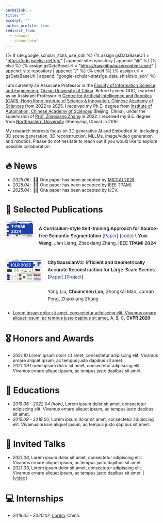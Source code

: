 ```yaml
---
permalink: /
title: ""
excerpt: ""
author_profile: true
redirect_from: 
  - /about/
  - /about.html
---
```


{% if site.google_scholar_stats_use_cdn %}
{% assign gsDataBaseUrl = "https://cdn.jsdelivr.net/gh/" | append: site.repository | append: "@" %}
{% else %}
{% assign gsDataBaseUrl = "https://raw.githubusercontent.com/" | append: site.repository | append: "/" %}
{% endif %}
{% assign url = gsDataBaseUrl | append: "google-scholar-stats/gs_data_shieldsio.json" %}

<span class='anchor' id='about-me'></span>

I am currently an Associate Professor in the [Faculty of Information Science and Engineering,](https://it.ouc.edu.cn/) [Ocean University of China](www.ouc.edu.cn). Before I joined OUC, I worked as an Assistant Professor in [Centre for Artificial Intelligence and Robotics (CAIR), Hong Kong Institute of Science & Innovation, Chinese Academy of Sciences](https://www.cair-cas.org.hk/) from 2022 to 2025. I received my Ph.D. degree from [Institute of Automation, Chinese Academy of Sciences](http://www.ia.cas.cn/) (Beijing, China), under the supervision of [Prof. Zhaoxiang Zhang](https://www.zhaoxiangzhang.net) in 2022. I received my B.E. degree from [Northeastern University](https://www.neu.edu.cn/) (Shenyang, China) in 2016.

My research interests focus on 3D generative AI and Embodied AI, including 3D scene generation, 3D reconstruction, MLLMs, image/video generation and robotics. 
Please do not hesitate to reach out if you would like to explore possible collaboration.



# 🔥 News
- *2025.06*: &nbsp;🎉🎉 One paper has been accepted by [MICCAI 2025](https://conferences.miccai.org/2025/en/). 
- *2025.04*: &nbsp;🎉🎉 One paper has been accepted by IEEE TPAMI.
- *2025.04*: &nbsp;🎉🎉 One paper has been accepted by IJCV.


# 📝 Selected Publications 

<div class='paper-box'><div class='paper-box-image'><div class="badge">T-PAMI 2024</div><img src='images/ATP.png' alt="sym"></div>
<div class='paper-box-text' markdown="1">

**A Curriculum-style Self-training Approach for Source-free Semantic Segmentation** [[Paper](https://arxiv.org/pdf/2106.11653)] [[code](https://github.com/yxiwang/ATP)] \\
**Yuxi Wang**, Jian Liang, Zhaoxiang Zhang. **IEEE TPAMI 2024**

</div>
</div>

<style>
.paper-box {
  display: flex;          
  align-items: flex-start;    
  margin-bottom: 25px;
}

.paper-box-image {
  position: relative;
  margin-right: 20px;     
}

.paper-box-image img {
  width: 140px;           
  height: auto;           
  border-radius: 4px;    
}
</style>

<div class="paper-box">
  <!-- 图片部分 -->
  <div class="paper-box-image">
    <span class="badge">ICLR 2025</span>
    <img src="images/ATP.png" alt="Paper Image">
  </div>

  <!-- 文字部分 -->
  <div class="paper-box-text">
    <strong>CityGaussianV2: Efficient and Geometrically Accurate Reconstruction for Large-Scale Scenes</strong>
    [<a href="https://example.com/paper">Paper</a>] 
    [<a href="https://example.com/project">Project</a>]
    <br><br>
    Yang Liu, <strong>Chuanchen Luo</strong>, Zhongkai Mao, Junran Peng, Zhaoxiang Zhang
  </div>
</div>

<style>
.paper-box {
  display: flex;             
  align-items: flex-start;    
  margin-bottom: 25px;       
}

.paper-box-image {
  position: relative;         
  margin-right: 20px;         
}

.paper-box-image img {
  width: 260px;              
  height: auto;              
  border-radius: 4px;        
  box-shadow: 0 2px 6px rgba(0,0,0,0.15);
}

.badge {
  position: absolute;
  top: 10px;
  left: 10px;
  background: #1E40AF;        
  color: #fff;
  font-size: 13px;
  font-weight: bold;
  padding: 2px 8px;
  border-radius: 3px;
}

.paper-box-text {
  max-width: 700px;
  font-size: 15px;
  line-height: 1.6;
}

.paper-box-text strong {
  font-weight: 600;
}

.paper-box-text a {
  color: #1E3A8A;
  text-decoration: none;
}

.paper-box-text a:hover {
  text-decoration: underline;
}
</style>


- [Lorem ipsum dolor sit amet, consectetur adipiscing elit. Vivamus ornare aliquet ipsum, ac tempus justo dapibus sit amet](https://github.com), A, B, C, **CVPR 2020**

# 🎖 Honors and Awards
- *2021.10* Lorem ipsum dolor sit amet, consectetur adipiscing elit. Vivamus ornare aliquet ipsum, ac tempus justo dapibus sit amet. 
- *2021.09* Lorem ipsum dolor sit amet, consectetur adipiscing elit. Vivamus ornare aliquet ipsum, ac tempus justo dapibus sit amet. 

# 📖 Educations
- *2019.06 - 2022.04 (now)*, Lorem ipsum dolor sit amet, consectetur adipiscing elit. Vivamus ornare aliquet ipsum, ac tempus justo dapibus sit amet. 
- *2015.09 - 2019.06*, Lorem ipsum dolor sit amet, consectetur adipiscing elit. Vivamus ornare aliquet ipsum, ac tempus justo dapibus sit amet. 

# 💬 Invited Talks
- *2021.06*, Lorem ipsum dolor sit amet, consectetur adipiscing elit. Vivamus ornare aliquet ipsum, ac tempus justo dapibus sit amet. 
- *2021.03*, Lorem ipsum dolor sit amet, consectetur adipiscing elit. Vivamus ornare aliquet ipsum, ac tempus justo dapibus sit amet.  \| [\[video\]](https://github.com/)

# 💻 Internships
- *2019.05 - 2020.02*, [Lorem](https://github.com/), China.
